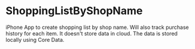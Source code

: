 # ShoppingListByShopName
iPhone App to create shopping list by shop name. Will also track purchase history for each item. 
It doesn't store data in cloud. The data is stored locally using Core Data.
